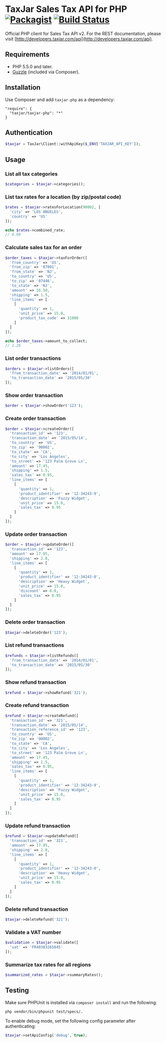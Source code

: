 # TaxJar Sales Tax API for PHP [![Packagist](https://img.shields.io/packagist/v/taxjar/taxjar-php.svg)](https://packagist.org/packages/taxjar/taxjar-php) [![Build Status](http://img.shields.io/travis/taxjar/taxjar-php.svg?style=flat-square)](https://travis-ci.org/taxjar/taxjar-php)

Official PHP client for Sales Tax API v2. For the REST documentation, please visit [http://developers.taxjar.com/api](http://developers.taxjar.com/api).

## Requirements

- PHP 5.5.0 and later.
- [Guzzle](https://github.com/guzzle/guzzle) (included via Composer).

## Installation

Use Composer and add `taxjar-php` as a dependency:

```
"require": {
  "taxjar/taxjar-php": "*"
}
```

## Authentication

```php
$taxjar = TaxJar\Client::withApiKey($_ENV['TAXJAR_API_KEY']);
```

## Usage

### List all tax categories

```php
$categories = $taxjar->categories();
```

### List tax rates for a location (by zip/postal code)

```php
$rates = $taxjar->ratesForLocation(90002, [
  'city' => 'LOS ANGELES',
  'country' => 'US'
]);

echo $rates->combined_rate;
// 0.09
```

### Calculate sales tax for an order

```php
$order_taxes = $taxjar->taxForOrder([
  'from_country' => 'US',
  'from_zip' => '07001',
  'from_state' => 'NJ',
  'to_country' => 'US',
  'to_zip' => '07446',
  'to_state' => 'NJ',
  'amount' => 16.50,
  'shipping' => 1.5,
  'line_items' => [
    [
      'quantity' => 1,
      'unit_price' => 15.0,
      'product_tax_code' => 31000
    ]
  ]
]);

echo $order_taxes->amount_to_collect;
// 1.26
```

### List order transactions

```php
$orders = $taxjar->listOrders([
  'from_transaction_date' => '2014/01/01',
  'to_transaction_date' => '2015/05/30'
]);
```

### Show order transaction

```php
$order = $taxjar->showOrder('123');
```

### Create order transaction

```php
$order = $taxjar->createOrder([
  'transaction_id' => '123',
  'transaction_date' => '2015/05/14',
  'to_country' => 'US',
  'to_zip' => '90002',
  'to_state' => 'CA',
  'to_city' => 'Los Angeles',
  'to_street' => '123 Palm Grove Ln',
  'amount' => 17.45,
  'shipping' => 1.5,
  'sales_tax' => 0.95,
  'line_items' => [
    [
      'quantity' => 1,
      'product_identifier' => '12-34243-9',
      'description' => 'Fuzzy Widget',
      'unit_price' => 15.0,
      'sales_tax' => 0.95
    ]
  ]
]);
```

### Update order transaction

```php
$order = $taxjar->updateOrder([
  'transaction_id' => '123',
  'amount' => 17.95,
  'shipping' => 2.0,
  'line_items' => [
    [
      'quantity' => 1,
      'product_identifier' => '12-34243-0',
      'description' => 'Heavy Widget',
      'unit_price' => 15.0,
      'discount' => 0.0,
      'sales_tax' => 0.95
    ]
  ]
]);
```

### Delete order transaction

```php
$taxjar->deleteOrder('123');
```

### List refund transactions

```php
$refunds = $taxjar->listRefunds([
  'from_transaction_date' => '2014/01/01',
  'to_transaction_date' => '2015/05/30'
]);
```

### Show refund transaction

```php
$refund = $taxjar->showRefund('321');
```

### Create refund transaction

```php
$refund = $taxjar->createRefund([
  'transaction_id' => '321',
  'transaction_date' => '2015/05/14',
  'transaction_reference_id' => '123',
  'to_country' => 'US',
  'to_zip' => '90002',
  'to_state' => 'CA',
  'to_city' => 'Los Angeles',
  'to_street' => '123 Palm Grove Ln',
  'amount' => 17.45,
  'shipping' => 1.5,
  'sales_tax' => 0.95,
  'line_items' => [
    [
      'quantity' => 1,
      'product_identifier' => '12-34243-9',
      'description' => 'Fuzzy Widget',
      'unit_price' => 15.0,
      'sales_tax' => 0.95
    ]
  ]
]);
```

### Update refund transaction

```php
$refund = $taxjar->updateRefund([
  'transaction_id' => '321',
  'amount' => 17.95,
  'shipping' => 2.0,
  'line_items' => [
    [
      'quantity' => 1,
      'product_identifier' => '12-34243-0',
      'description' => 'Heavy Widget',
      'unit_price' => 15.0,
      'sales_tax' => 0.95
    ]
  ]
]);
```

### Delete refund transaction

```php
$taxjar->deleteRefund('321');
```

### Validate a VAT number

```php
$validation = $taxjar->validate([
  'vat' => 'FR40303265045'
]);
```

### Summarize tax rates for all regions

```php
$summarized_rates = $taxjar->summaryRates();
```

## Testing

Make sure PHPUnit is installed via `composer install` and run the following:

```
php vendor/bin/phpunit test/specs/.
```

To enable debug mode, set the following config parameter after authenticating:

```php
$taxjar->setApiConfig('debug', true);
```